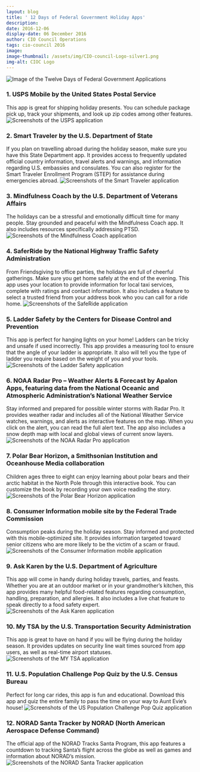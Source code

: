 ```yaml
---
layout: blog
title: ' 12 Days of Federal Government Holiday Apps'
description:
date: 2016-12-06
display-date: 06 December 2016
author: CIO Council Operations
tags: cio-council 2016
image:
image-thumbnail: /assets/img/CIO-council-Logo-silver1.png
img-alt: CIOC Logo
---
```

![Image of the Twelve Days of Federal Government Applications]({{site.baseurl}}/assets/img/blog/2016-12-06/holiday.apps.png)


### 1. USPS Mobile by the United States Postal Service
This app is great for shipping holiday presents. You can schedule package pick up, track your shipments, and look up zip codes among other features.
![Screenshots of the USPS application]({{site.baseurl}}/assets/img/blog/2016-12-06/app1.png)

### 2. Smart Traveler by the U.S. Department of State
If you plan on travelling abroad during the holiday season, make sure you have this State Department app. It provides access to frequently updated official country information, travel alerts and warnings, and information regarding U.S. embassies and consulates. You can also register for the Smart Traveler Enrollment Program (STEP) for assistance during emergencies abroad.
![Screenshots of the Smart Traveler application]({{site.baseurl}}/assets/img/blog/2016-12-06/app2.png)

### 3. Mindfulness Coach by the U.S. Department of Veterans Affairs
The holidays can be a stressful and emotionally difficult time for many people. Stay grounded and peaceful with the Mindfulness Coach app. It also includes resources specifically addressing PTSD.
![Screenshots of the Mindfulness Coach application]({{site.baseurl}}/assets/img/blog/2016-12-06/app3.png)

### 4. SaferRide by the National Highway Traffic Safety Administration
From Friendsgiving to office parties, the holidays are full of cheerful gatherings. Make sure you get home safely at the end of the evening. This app uses your location to provide information for local taxi services, complete with ratings and contact information. It also includes a feature to select a trusted friend from your address book who you can call for a ride home.
![Screenshots of the SafeRide application]({{site.baseurl}}/assets/img/blog/2016-12-06/app4.png)

### 5. Ladder Safety by the Centers for Disease Control and Prevention
This app is perfect for hanging lights on your home! Ladders can be tricky and unsafe if used incorrectly. This app provides a measuring tool to ensure that the angle of your ladder is appropriate. It also will tell you the type of ladder you require based on the weight of you and your tools.
![Screenshots of the Ladder Safety application]({{site.baseurl}}/assets/img/blog/2016-12-06/app5.png)

### 6. NOAA Radar Pro – Weather Alerts & Forecast by Apalon Apps, featuring data from the National Oceanic and Atmospheric Administration’s National Weather Service
Stay informed and prepared for possible winter storms with Radar Pro. It provides weather radar and includes all of the National Weather Service watches, warnings, and alerts as interactive features on the map. When you click on the alert, you can read the full alert text. The app also includes a snow depth map with local and global views of current snow layers.
![Screenshots of the NOAA Radar Pro application]({{site.baseurl}}/assets/img/blog/2016-12-06/app6.png)


### 7. Polar Bear Horizon, a Smithsonian Institution and Oceanhouse Media collaboration
Children ages three to eight can enjoy learning about polar bears and their arctic habitat in the North Pole through this interactive book. You can customize the book by recording your own voice reading the story.
![Screenshots of the Polar Bear Horizon application]({{site.baseurl}}/assets/img/blog/2016-12-06/app7.png)


### 8. Consumer Information mobile site by the Federal Trade Commission
Consumption peaks during the holiday season. Stay informed and protected with this mobile-optimized site. It provides information targeted toward senior citizens who are more likely to be the victim of a scam or fraud.
![Screenshots of the Consumer Information mobile application]({{site.baseurl}}/assets/img/blog/2016-12-06/app8.png)


### 9. Ask Karen by the U.S. Department of Agriculture
This app will come in handy during holiday travels, parties, and feasts. Whether you are at an outdoor market or in your grandmother’s kitchen, this app provides many helpful food-related features regarding consumption, handling, preparation, and allergies. It also includes a live chat feature to speak directly to a food safety expert.
![Screenshots of the Ask Karen  application]({{site.baseurl}}/assets/img/blog/2016-12-06/app9.png)


### 10. My TSA by the U.S. Transportation Security Administration
This app is great to have on hand if you will be flying during the holiday season. It provides updates on security line wait times sourced from app users, as well as real-time airport statuses.
![Screenshots of the MY TSA application]({{site.baseurl}}/assets/img/blog/2016-12-06/app10.png)


### 11. U.S. Population Challenge Pop Quiz by the U.S. Census Bureau
Perfect for long car rides, this app is fun and educational. Download this app and quiz the entire family to pass the time on your way to Aunt Evie’s house!
![Screenshots of the US Population Challenge Pop Quiz application]({{site.baseurl}}/assets/img/blog/2016-12-06/app11.png)


### 12. NORAD Santa Tracker by NORAD (North American Aerospace Defense Command)
The official app of the NORAD Tracks Santa Program, this app features a countdown to tracking Santa’s flight across the globe as well as games and information about NORAD’s mission.
![Screenshots of the NORAD Santa Tracker application]({{site.baseurl}}/assets/img/blog/2016-12-06/app12.png)
